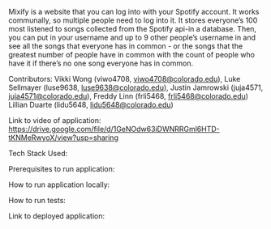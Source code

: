 Mixify is a website that you can log into with your Spotify account. It works communally, so multiple people need to log into it. It stores everyone’s 100 most listened to songs collected from the Spotify api-in a database. Then, you can put in your username and up to 9 other people’s username in and see all the songs that everyone has in common - or the songs that the greatest number of people have in common with the count of people who have it if there’s no one song everyone has in common. 

Contributors: 
Vikki Wong (viwo4708, viwo4708@colorado.edu), 
Luke Sellmayer (luse9638, luse9638@colorado.edu), 
Justin Jamrowski (juja4571, juja4571@colorado.edu),
Freddy Linn (frli5468, frli5468@colorado.edu)
Lillian Duarte (lidu5648, lidu5648@colorado.edu)

Link to video of application: https://drive.google.com/file/d/1GeNOdw63iDWNRRGml6HTD-tKNMeRwyoX/view?usp=sharing

Tech Stack Used:

Prerequisites to run application:

How to run application locally:

How to run tests:

Link to deployed application:

